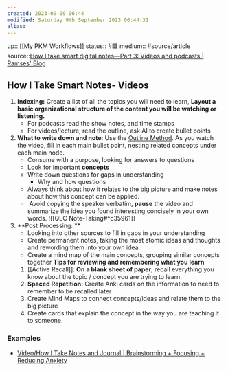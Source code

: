 ```yaml
---
created: 2023-09-09 06:44 
modified: Saturday 9th September 2023 06:44:31
alias: 
---
```

up:: [[My PKM Workflows]]
status:: #🟩
medium:: #source/article
source::[How I take smart digital notes—Part 3: Videos and podcasts | Ramses' Blog](https://ramses.blog/how-take-notes-part-3/)

## How I Take Smart Notes- Videos

1. **Indexing:** Create a list of all the topics you will need to learn, **Layout a basic organizational structure of the content you will be watching or listening.**
	- For podcasts read the show notes, and time stamps
	- For videos/lecture, read the outline, ask AI to create bullet points
2. **What to write down and note**: Use the [Outline Method](https://www.toolshero.com/personal-development/outline-method-note-taking/). As you watch the video, fill in each main bullet point, nesting related concepts under each main node. 
	- Consume with a purpose, looking for answers to questions
	- Look for important **concepts**
	- Write down questions for gaps in understanding
		- Why and how questions
	-  Always think about how it relates to the big picture and make notes about how this concept can be applied.
	-  Avoid copying the speaker verbatim, **pause** the video and summarize the idea you found interesting concisely in your own words. 
			![[QEC Note-Taking#^c35961]]
3. **Post Processing: **
	- Looking into other sources to fill in gaps in your understanding
	- Create permanent notes, taking the most atomic ideas and thoughts and rewording them into your own idea 
	- Create a mind map of the main concepts, grouping similar concepts together 
**Tips for reviewing and remembering what you learn**
    1. [[Active Recall]]: **On a blank sheet of paper**, recall everything you know about the topic / concept you are trying to learn. 
    2. **Spaced Repetition:** Create Anki cards on the information to need to remember to be recalled later
    3. Create Mind Maps to connect concepts/ideas and relate them to the big picture
    4. Create cards that explain the concept in the way you are teaching it to someone.

### Examples
- [Video/How I Take Notes and Journal | Brainstorming + Focusing + Reducing Anxiety](https://roamresearch.com/#/app/rroudt-public/page/Ap6xGMboS)